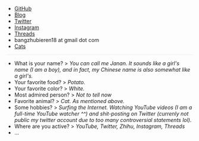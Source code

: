 - [GitHub](https://github.com/jananzzzz)
- [Blog](https://jananzzzz.github.io)
- [Twitter](https://twitter.com/)
- [Instagram](https://www.instagram.com/janan0927)
- [Threads](https://threads.net/@janan0927)
- bangzhubieren18 at gmail dot com
- [Cats](https://www.google.com/search?q=cats&tbm=isch)


<hr style="height: 1px; background-color: #eaecef;">

- What is your name? > *You can call me Janan. It sounds like a girl's name (I am a boy), and in fact, my Chinese name is also somewhat like a girl's.*
- Your favorite food? > *Potato.*
- Your favorite color? > *White.*
- Most admired person? > *Not to tell now*
- Favorite animal? > *Cat. As mentioned above.*
- Some hobbies? > *Surfing the Internet. Watching YouTube videos (I am a full-time YouTube watcher ^^) and shit-posting on Twitter (currenly not public my twitter account due to too many controversial statements lol).*
- Where are you active? > *YouTube, Twitter, Zhihu, Instagram, Threads*
- ...
